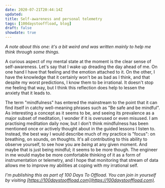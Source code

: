 ```yaml
---
date: 2020-07-21T20:44:14Z
updated:
title: Self-awareness and personal telemetry
tags: [100daystooffload, blog]
draft: false
showdate: true
---
```


*A note about this one: it's a bit weird and was written mainly to help me think through some things.*

A curious aspect of my mental state at the moment is the clear sense of self-awareness. Let's say that I wake up dreading the day ahead of me. On one hand I have that feeling and the emotion attached to it. On the other, I have the knowledge that it certainly won't be as bad as I think, and that despite my worst predictions, I know them to be irrational. It doesn't stop me feeling that way, but I think this reflection does help to lessen the anxiety that it leads to.

The term "mindfulness" has entered the mainstream to the point that it can find itself in catchy well-meaning phrases such as "Be safe and be mindful". As interesting a concept as it seems to be, and seeing its prevalence as a major subset of meditation, I wonder if it is overused or even misused. I am practising meditation daily now, but I don't think mindfulness has been mentioned once or actively thought about in the guided lessons I listen to. Instead, the best way I would describe much of my practice is "focus": on breathing, on sounds, on thoughts. It's all contributing to this ability to observe yourself, to see how you are *being* at any given moment. And maybe that is just being mindful; it seems to be more though. The engineer in me would maybe be more comfortable thinking of it as a form of instrumentation or telemetry, and I hope that monitoring that stream of data allows me to improve my abilities at coping with my irrational self.

*I'm publishing this as part of 100 Days To Offload. You can join in yourself by visiting [https://100daystooffload.com](https://100daystooffload.com).*

